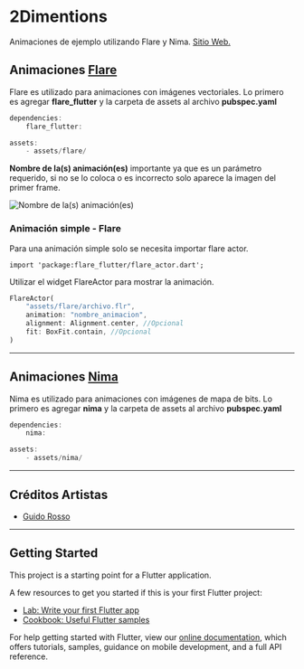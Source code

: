 # 2Dimentions

Animaciones de ejemplo utilizando Flare y Nima. [Sitio Web.](https://www.2dimensions.com "Sitio Web.")

## Animaciones [Flare](https://www.2dimensions.com/about-flare "Flare")
Flare es utilizado para animaciones con imágenes vectoriales.
Lo primero es agregar **flare_flutter** y la carpeta de assets al archivo **pubspec.yaml**

```dart
dependencies:
    flare_flutter:

assets:
    - assets/flare/
```

**Nombre de la(s) animación(es)** importante ya que es un parámetro requerido, si no se lo coloca o es incorrecto solo aparece la imagen del primer frame.

![Nombre de la(s) animación(es)](https://user-images.githubusercontent.com/2531939/63736072-83bdd480-c847-11e9-8f02-4c35ce546b8c.png "Nombre de la(s) animación(es)")

### Animación simple - Flare
Para una animación simple solo se necesita importar flare actor.

`import 'package:flare_flutter/flare_actor.dart';`

Utilizar el widget FlareActor para mostrar la animación.
```dart
FlareActor(
	"assets/flare/archivo.flr",
	animation: "nombre_animacion",
	alignment: Alignment.center, //Opcional
	fit: BoxFit.contain, //Opcional
)
```

------------

## Animaciones [Nima](https://www.2dimensions.com/about-nima "Nima")
Nima es utilizado para animaciones con imágenes de mapa de bits.
Lo primero es agregar **nima** y la carpeta de assets al archivo **pubspec.yaml**
```dart
dependencies:
    nima:

assets:
    - assets/nima/
```

------------

## Créditos Artistas
- [Guido Rosso](https://www.2dimensions.com/a/pollux/files/recent/all "Guido Rosso")


------------

## Getting Started

This project is a starting point for a Flutter application.

A few resources to get you started if this is your first Flutter project:

- [Lab: Write your first Flutter app](https://flutter.dev/docs/get-started/codelab)
- [Cookbook: Useful Flutter samples](https://flutter.dev/docs/cookbook)

For help getting started with Flutter, view our
[online documentation](https://flutter.dev/docs), which offers tutorials,
samples, guidance on mobile development, and a full API reference.

